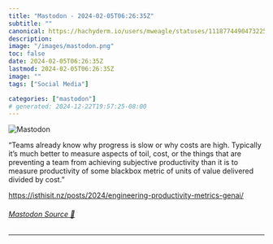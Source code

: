 ```yaml
---
title: "Mastodon - 2024-02-05T06:26:35Z"
subtitle: ""
canonical: https://hachyderm.io/users/mweagle/statuses/111877449047322503
description:
image: "/images/mastodon.png"
toc: false
date: 2024-02-05T06:26:35Z
lastmod: 2024-02-05T06:26:35Z
image: ""
tags: ["Social Media"]

categories: ["mastodon"]
# generated: 2024-12-22T19:57:25-08:00
---
```

![Mastodon](/images/mastodon.png)

<p>“Teams already know why progress is slow or why costs are high. Typically it’s much better to measure aspects of toil, cost, or the things that are preventing a team from achieving subjective productivity than it is to measure productivity of some blackbox metric of units of value delivered divided by cost.”</p><p><a href="https://isthisit.nz/posts/2024/engineering-productivity-metrics-genai/" target="_blank" rel="nofollow noopener noreferrer" translate="no"><span class="invisible">https://</span><span class="ellipsis">isthisit.nz/posts/2024/enginee</span><span class="invisible">ring-productivity-metrics-genai/</span></a></p>


###### [Mastodon Source 🐘](https://hachyderm.io/@mweagle/111877449047322503)

___
